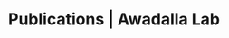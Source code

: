 ---
title: Publications | Awadalla Lab
permalink: /publications/
published: false
isPublic_b: true

publicationType_txt: journal
title_txt: "A coalescent-based method for detecting and estimating recombination from gene sequences."
pmid_tl: 11901136
publishDate_tdt: "2002-03-01T07:23:33.000Z"
journalTitle_txt: "Genetics"
volume_tl: 160
issue_tl: 3
authors_list: 
  - author_txt: "McVean G"
  - author_txt: "Awadalla P"
  - author_txt: "Fearnhead P"
---